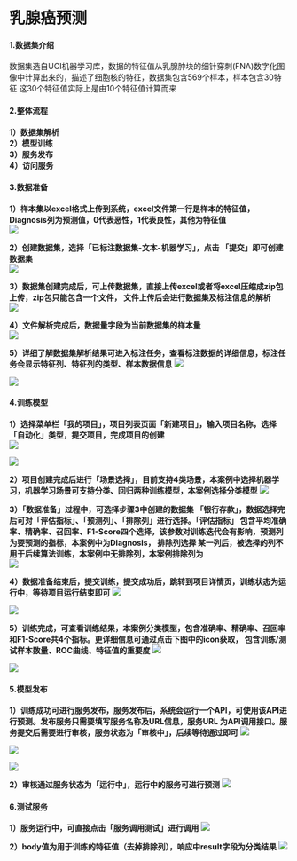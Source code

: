 # 乳腺癌预测

#### 1.数据集介绍
数据集选自UCI机器学习库，数据的特征值从乳腺肿块的细针穿刺(FNA)数字化图像中计算出来的，描述了细胞核的特征，数据集包含569个样本，样本包含30特征
这30个特征值实际上是由10个特征值计算而来  


#### 2.整体流程

**1）数据集解析**  
**2）模型训练**  
**3）服务发布**  
**4）访问服务**

#### 3.数据准备
**1）样本集以excel格式上传到系统，excel文件第一行是样本的特征值，Diagnosis列为预测值，0代表恶性，1代表良性，其他为特征值**  
![](../../../../../../image/AI-and-Machine-Learning/NeuFoundry/case/demo1/sample.jpg)

**2）创建数据集，选择「已标注数据集-文本-机器学习」，点击 「提交」即可创建数据集**  
![](../../../../../../image/AI-and-Machine-Learning/NeuFoundry/case/demo1/Breast_Cancer_1.jpg)

**3）数据集创建完成后，可上传数据集，直接上传excel或者将excel压缩成zip包上传，zip包只能包含一个文件， 
     文件上传后会进行数据集及标注信息的解析**    
![](../../../../../../image/AI-and-Machine-Learning/NeuFoundry/case/demo1/Breast_Cancer_2.jpg)

**4）文件解析完成后，数据量字段为当前数据集的样本量**   
![](../../../../../../image/AI-and-Machine-Learning/NeuFoundry/case/demo1/Breast_Cancer_3.jpg)

**5）详细了解数据集解析结果可进入标注任务，查看标注数据的详细信息，标注任务会显示特征列、特征列的类型、样本数据信息** 
![](../../../../../../image/AI-and-Machine-Learning/NeuFoundry/case/demo1/Breast_Cancer_4.jpg)

![](../../../../../../image/AI-and-Machine-Learning/NeuFoundry/case/demo1/Breast_Cancer_5.jpg)

#### 4.训练模型
**1）选择菜单栏「我的项目」，项目列表页面「新建项目」，输入项目名称，选择「自动化」类型，提交项目，完成项目的创建**  
![](../../../../../../image/AI-and-Machine-Learning/NeuFoundry/case/demo1/Bank5.jpg)

![](../../../../../../image/AI-and-Machine-Learning/NeuFoundry/case/demo1/Breast_Cancer_6.jpg)

**2）项目创建完成后进行「场景选择」，目前支持4类场景，本案例中选择机器学习，机器学习场景可支持分类、回归两种训练模型，本案例选择分类模型**
![](../../../../../../image/AI-and-Machine-Learning/NeuFoundry/case/demo1/Breast_Cancer_7.jpg)


**3）「数据准备」过程中，可选择步骤3中创建的数据集 「银行存款」，数据选择完后可对「评估指标」、「预测列」、「排除列」进行选择。「评估指标」
     包含平均准确率、精确率、召回率、F1-Score四个选择，该参数对训练迭代会有影响，预测列为要预测的指标，本案例中为Diagnosis， 排除列选择 
     某一列后，被选择的列不用于后续算法训练，本案例中无排除列，本案例排除列为**    
![](../../../../../../image/AI-and-Machine-Learning/NeuFoundry/case/demo1/Breast_Cancer_8.jpg)

**4）数据准备结束后，提交训练，提交成功后，跳转到项目详情页，训练状态为运行中，等待项目运行结束即可**
![](../../../../../../image/AI-and-Machine-Learning/NeuFoundry/case/demo1/Breast_Cancer_9.jpg)

![](../../../../../../image/AI-and-Machine-Learning/NeuFoundry/case/demo1/Breast_Cancer_10.jpg)

**5）训练完成，可查看训练结果，本案例分类模型，包含准确率、精确率、召回率和F1-Score共4个指标。更详细信息可通过点击下图中的icon获取，
包含训练/测试样本数量、ROC曲线、特征值的重要度**
![](../../../../../../image/AI-and-Machine-Learning/NeuFoundry/case/demo1/Breast_Cancer_11.jpg)

![](../../../../../../image/AI-and-Machine-Learning/NeuFoundry/case/demo1/Breast_Cancer_12.jpg)


#### 5.模型发布
**1）训练成功可进行服务发布，服务发布后，系统会运行一个API，可使用该API进行预测。发布服务只需要填写服务名称及URL信息，服务URL
为API调用接口。服务提交后需要进行审核，服务状态为「审核中」，后续等待通过即可**
![](../../../../../../image/AI-and-Machine-Learning/NeuFoundry/case/demo1/Breast_Cancer_13.jpg)

![](../../../../../../image/AI-and-Machine-Learning/NeuFoundry/case/demo1/Breast_Cancer_14.jpg)

![](../../../../../../image/AI-and-Machine-Learning/NeuFoundry/case/demo1/Breast_Cancer_15.jpg)

**2）审核通过服务状态为「运行中」，运行中的服务可进行预测**
![](../../../../../../image/AI-and-Machine-Learning/NeuFoundry/case/demo1/Breast_Cancer_16.jpg)

#### 6.测试服务
**1）服务运行中，可直接点击「服务调用测试」进行调用**
![](../../../../../../image/AI-and-Machine-Learning/NeuFoundry/case/demo1/Breast_Cancer_17.jpg)

**2）body值为用于训练的特征值（去掉排除列），响应中result字段为分类结果**
![](../../../../../../image/AI-and-Machine-Learning/NeuFoundry/case/demo1/Breast_Cancer_18.jpg)
